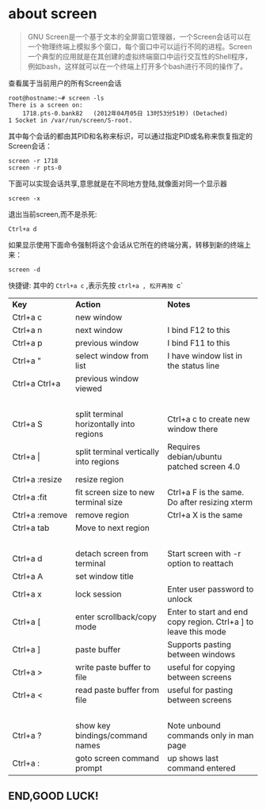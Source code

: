 about screen
=======================
    
> GNU Screen是一个基于文本的全屏窗口管理器，一个Screen会话可以在一个物理终端上模拟多个窗口，每个窗口中可以运行不同的进程。Screen一个典型的应用就是在其创建的虚拟终端窗口中运行交互性的Shell程序，例如bash，这样就可以在一个终端上打开多个bash进行不同的操作了。

查看属于当前用户的所有Screen会话

    root@hostname:~# screen -ls
    There is a screen on:
        1718.pts-0.bank82   (2012年04月05日 13时53分51秒) (Detached)
    1 Socket in /var/run/screen/S-root.

其中每个会话的都由其PID和名称来标识，可以通过指定PID或名称来恢复指定的Screen会话：

    screen -r 1718
    screen -r pts-0

下面可以实现会话共享,意思就是在不同地方登陆,就像面对同一个显示器

    screen -x

退出当前screen,而不是杀死:

    Ctrl+a d

如果显示使用下面命令强制将这个会话从它所在的终端分离，转移到新的终端上来：

    screen -d


快捷键: 其中的 `Ctrl+a c` ,表示先按 `ctrl+a , 松开再按 `c`

<table>
<tr><td><b>Key</b></td><td><b>Action</b></td><td><b>Notes</b></td></tr>
  <tr><td nowrap>Ctrl+a c</td><td>new window</td><td>&nbsp;</td></tr>
  <tr><td nowrap>Ctrl+a n</td><td>next window</td><td>I bind F12 to this</td></tr>
  <tr><td nowrap>Ctrl+a p</td><td>previous window</td><td>I bind F11 to this</td></tr>
  <tr><td nowrap>Ctrl+a &quot;</td><td>select window from list</td><td>I have window list in the status line</td></tr>
  <tr><td nowrap>Ctrl+a Ctrl+a</td><td>previous window viewed</td><td>&nbsp;</td></tr>
<tr><td><b>&nbsp;</b></td><td>&nbsp;</td><td>&nbsp;</td></tr>
  <tr><td nowrap>Ctrl+a S</td><td>split terminal horizontally into regions</td><td>Ctrl+a c to create new window there</td></tr>
  <tr><td nowrap>Ctrl+a |</td><td>split terminal vertically into regions</td><td>Requires debian/ubuntu patched screen 4.0</td></tr>
  <tr><td nowrap>Ctrl+a :resize</td><td>resize region</td><td>&nbsp;</td></tr>
  <tr><td nowrap>Ctrl+a :fit</td><td>fit screen size to new terminal size</td><td>Ctrl+a F is the same. Do after resizing xterm</td></tr>
  <tr><td nowrap>Ctrl+a :remove</td><td>remove region</td><td>Ctrl+a X is the same</td></tr>
  <tr><td nowrap>Ctrl+a tab</td><td>Move to next region</td><td>&nbsp;</td></tr>
<tr><td><b>&nbsp;</b></td><td>&nbsp;</td><td>&nbsp;</td></tr>
  <tr><td nowrap>Ctrl+a d</td><td>detach screen from terminal</td><td>Start screen with -r option to reattach</td></tr>
  <tr><td nowrap>Ctrl+a A</td><td>set window title</td><td>&nbsp;</td></tr>
  <tr><td nowrap>Ctrl+a x</td><td>lock session</td><td>Enter user password to unlock</td></tr>
  <tr><td nowrap>Ctrl+a [</td><td>enter scrollback/copy mode</td><td>Enter to start and end copy region. Ctrl+a ] to leave this mode</td></tr>
  <tr><td nowrap>Ctrl+a ]</td><td>paste buffer</td><td>Supports pasting between windows</td></tr>
  <tr><td nowrap>Ctrl+a &gt;</td><td>write paste buffer to file</td><td>useful for copying between screens</td></tr>
  <tr><td nowrap>Ctrl+a &lt;</td><td>read paste buffer from file</td><td>useful for pasting between screens</td></tr>
<tr><td><b>&nbsp;</b></td><td>&nbsp;</td><td>&nbsp;</td></tr>
  <tr><td nowrap>Ctrl+a ?</td><td>show key bindings/command names</td><td>Note unbound commands only in man page</td></tr>
  <tr><td nowrap>Ctrl+a :</td><td>goto screen command prompt</td><td>up shows last command entered</td></tr>
</table>


END,GOOD LUCK!
--------------
